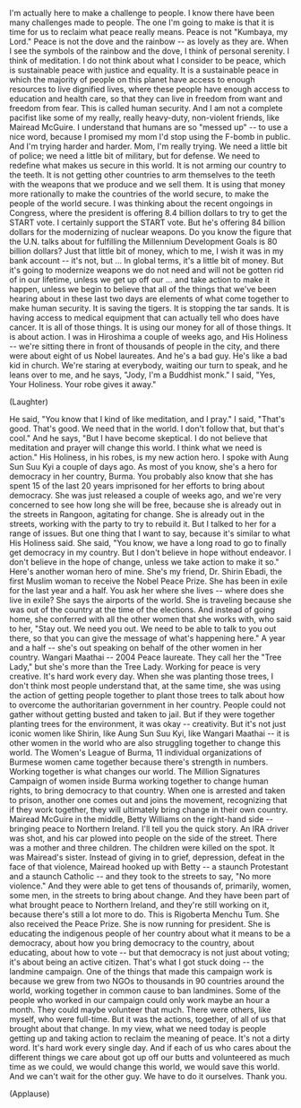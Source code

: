 
I&#39;m actually here
to make a challenge to people.
I know there have been many challenges made to people.
The one I&#39;m going to make
is that it is time for us to reclaim
what peace really means.
Peace is not &quot;Kumbaya, my Lord.&quot;
Peace is not the dove and the rainbow --
as lovely as they are.
When I see the symbols
of the rainbow and the dove,
I think of personal serenity.
I think of meditation.
I do not think
about what I consider to be peace,
which is sustainable peace
with justice and equality.
It is a sustainable peace
in which the majority of people
on this planet
have access to enough resources
to live dignified lives,
where these people have enough access
to education
and health care,
so that they can live in freedom from want
and freedom from fear.
This is called human security.
And I am not a complete pacifist
like some of my really, really heavy-duty,
non-violent friends,
like Mairead McGuire.
I understand that humans
are so &quot;messed up&quot; --
to use a nice word,
because I promised my mom
I&#39;d stop using the F-bomb in public.
And I&#39;m trying harder and harder.
Mom, I&#39;m really trying.
We need a little bit of police;
we need a little bit of military,
but for defense.
We need to redefine
what makes us secure
in this world.
It is not arming our country
to the teeth.
It is not getting other countries
to arm themselves to the teeth
with the weapons that we produce
and we sell them.
It is using that money more rationally
to make the countries of the world secure,
to make the people of the world secure.
I was thinking about
the recent ongoings
in Congress,
where the president is offering
8.4 billion dollars
to try to get the START vote.
I certainly support the START vote.
But he&#39;s offering 84 billion dollars
for the modernizing
of nuclear weapons.
Do you know the figure that the U.N. talks about
for fulfilling the Millennium Development Goals
is 80 billion dollars?
Just that little bit of money,
which to me, I wish it was in my bank account --
it&#39;s not, but ...
In global terms, it&#39;s a little bit of money.
But it&#39;s going to modernize weapons
we do not need
and will not be gotten rid of in our lifetime,
unless we get up off our ...
and take action to make it happen,
unless we begin to believe
that all of the things that we&#39;ve been hearing about
in these last two days
are elements of what come together
to make human security.
It is saving the tigers.
It is stopping the tar sands.
It is having access
to medical equipment
that can actually tell who does have cancer.
It is all of those things.
It is using our money for all of those things.
It is about action.
I was in Hiroshima
a couple of weeks ago,
and His Holiness --
we&#39;re sitting there in front of thousands of people in the city,
and there were about eight of us Nobel laureates.
And he&#39;s a bad guy. He&#39;s like a bad kid in church.
We&#39;re staring at everybody, waiting our turn to speak,
and he leans over to me, and he says,
&quot;Jody, I&#39;m a Buddhist monk.&quot;
I said, &quot;Yes, Your Holiness.
Your robe gives it away.&quot;

(Laughter)

He said, &quot;You know
that I kind of like meditation, and I pray.&quot;
I said, &quot;That&#39;s good. That&#39;s good.
We need that in the world.
I don&#39;t follow that, but that&#39;s cool.&quot;
And he says, &quot;But I have become skeptical.
I do not believe
that meditation and prayer
will change this world.
I think what we need
is action.&quot;
His Holiness, in his robes,
is my new action hero.
I spoke with Aung Sun Suu Kyi
a couple of days ago.
As most of you know,
she&#39;s a hero for democracy in her country, Burma.
You probably also know
that she has spent 15 of the last 20 years
imprisoned for her efforts
to bring about democracy.
She was just released a couple of weeks ago,
and we&#39;re very concerned to see how long she will be free,
because she is already out in the streets in Rangoon,
agitating for change.
She is already out in the streets, working with the party
to try to rebuild it.
But I talked to her for a range of issues.
But one thing that I want to say,
because it&#39;s similar to what His Holiness said.
She said, &quot;You know, we have a long road to go
to finally get democracy in my country.
But I don&#39;t believe in hope
without endeavor.
I don&#39;t believe in the hope of change,
unless we take action
to make it so.&quot;
Here&#39;s another woman hero of mine.
She&#39;s my friend, Dr. Shirin Ebadi,
the first Muslim woman
to receive the Nobel Peace Prize.
She has been in exile
for the last year and a half.
You ask her where she lives -- where does she live in exile?
She says the airports of the world.
She is traveling because she was out of the country
at the time of the elections.
And instead of going home,
she conferred with all the other women that she works with,
who said to her, &quot;Stay out. We need you out.
We need to be able to talk to you out there,
so that you can give the message
of what&#39;s happening here.&quot;
A year and a half --
she&#39;s out speaking
on behalf of the other women in her country.
Wangari Maathai --
2004 Peace laureate.
They call her the &quot;Tree Lady,&quot;
but she&#39;s more than the Tree Lady.
Working for peace
is very creative.
It&#39;s hard work every day.
When she was planting those trees,
I don&#39;t think most people understand
that, at the same time,
she was using the action
of getting people together to plant those trees
to talk about how to overcome
the authoritarian government in her country.
People could not gather
without getting busted and taken to jail.
But if they were together planting trees for the environment,
it was okay --
creativity.
But it&#39;s not just iconic women
like Shirin,
like Aung Sun Suu Kyi, like Wangari Maathai --
it is other women in the world
who are also struggling together
to change this world.
The Women&#39;s League of Burma,
11 individual organizations of Burmese women
came together because there&#39;s strength in numbers.
Working together is what changes our world.
The Million Signatures Campaign
of women inside Burma
working together to change human rights,
to bring democracy to that country.
When one is arrested and taken to prison,
another one comes out and joins the movement,
recognizing that if they work together,
they will ultimately bring change
in their own country.
Mairead McGuire in the middle,
Betty Williams on the right-hand side --
bringing peace to Northern Ireland.
I&#39;ll tell you the quick story.
An IRA driver was shot,
and his car plowed into people
on the side of the street.
There was a mother and three children.
The children were killed on the spot.
It was Mairead&#39;s sister.
Instead of giving in
to grief, depression, defeat
in the face of that violence,
Mairead hooked up with Betty --
a staunch Protestant and a staunch Catholic --
and they took to the streets
to say, &quot;No more violence.&quot;
And they were able to get
tens of thousands of, primarily, women, some men,
in the streets to bring about change.
And they have been
part of what brought peace to Northern Ireland,
and they&#39;re still working on it,
because there&#39;s still a lot more to do.
This is Rigoberta Menchu Tum.
She also received the Peace Prize.
She is now running for president.
She is educating the indigenous people of her country
about what it means to be a democracy,
about how you bring democracy to the country,
about educating, about how to vote --
but that democracy is not just about voting;
it&#39;s about being an active citizen.
That&#39;s what I got stuck doing --
the landmine campaign.
One of the things that made this campaign work
is because we grew from two NGOs
to thousands
in 90 countries around the world,
working together in common cause to ban landmines.
Some of the people who worked in our campaign
could only work maybe an hour a month.
They could maybe volunteer that much.
There were others, like myself,
who were full-time.
But it was the actions, together, of all of us
that brought about that change.
In my view, what we need today
is people getting up
and taking action
to reclaim the meaning of peace.
It&#39;s not a dirty word.
It&#39;s hard work every single day.
And if each of us
who cares about the different things we care about
got up off our butts
and volunteered
as much time as we could,
we would change this world,
we would save this world.
And we can&#39;t wait for the other guy. We have to do it ourselves.
Thank you.

(Applause)

